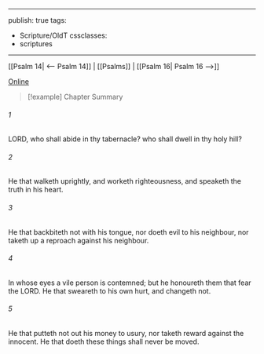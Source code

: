 

---
publish: true
tags:
  - Scripture/OldT
cssclasses:
  - scriptures
---
[[Psalm 14| <-- Psalm 14]] | [[Psalms]] | [[Psalm 16| Psalm 16 -->]]

[Online](https://churchofjesuschrist.org/study/scriptures/ot/ps/15?lang=eng)

>[!example] Chapter Summary
>
###### 1
LORD, who shall abide in thy tabernacle?  who shall dwell in thy holy hill?
###### 2
He that walketh uprightly, and worketh righteousness, and speaketh the truth in his heart.
###### 3
He that backbiteth not with his tongue, nor doeth evil to his neighbour, nor taketh up a reproach against his neighbour.
###### 4
In whose eyes a vile person is contemned; but he honoureth them that fear the LORD.  He that sweareth to his own hurt, and changeth not.
###### 5
He that putteth not out his money to usury, nor taketh reward against the innocent.  He that doeth these things shall never be moved.



